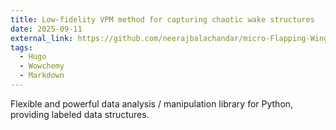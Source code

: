```yaml
---
title: Low-fidelity VPM method for capturing chaotic wake structures
date: 2025-09-11
external_link: https://github.com/neerajbalachandar/micro-Flapping-Wing-Aerial-Vehicle
tags:
  - Hugo
  - Wowchemy
  - Markdown
---
```


Flexible and powerful data analysis / manipulation library for Python, providing labeled data structures.

<!--more-->
